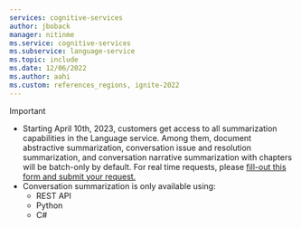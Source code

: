 ```yaml
---
services: cognitive-services
author: jboback
manager: nitinme
ms.service: cognitive-services
ms.subservice: language-service
ms.topic: include
ms.date: 12/06/2022
ms.author: aahi
ms.custom: references_regions, ignite-2022
---
```


> [!IMPORTANT]
> * Starting April 10th, 2023, customers get access to all summarization capabilities in the Language service. Among them, document abstractive summarization, conversation issue and resolution summarization, and conversation narrative summarization with chapters will be batch-only by default. For real time requests, please [fill-out this form and submit your request.](https://aka.ms/applyforgatedsummarizationfeatures)
> * Conversation summarization is only available using:
>     * REST API
>     * Python
>     * C#
